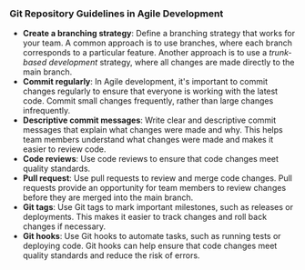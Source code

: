 ### Git Repository Guidelines in Agile Development

- **Create a branching strategy**: Define a branching strategy that works for your team. A common approach is to use branches, where each branch corresponds to a particular feature. Another approach is to use a *trunk-based development* strategy, where all changes are made directly to the main branch.
- **Commit regularly**: In Agile development, it's important to commit changes regularly to ensure that everyone is working with the latest code. Commit small changes frequently, rather than large changes infrequently.
- **Descriptive commit messages**: Write clear and descriptive commit messages that explain what changes were made and why. This helps team members understand what changes were made and makes it easier to review code.
- **Code reviews**: Use code reviews to ensure that code changes meet quality standards.
- **Pull request**:  Use pull requests to review and merge code changes. Pull requests provide an opportunity for team members to review changes before they are merged into the main branch.
- **Git tags**: Use Git tags to mark important milestones, such as releases or deployments. This makes it easier to track changes and roll back changes if necessary.
- **Git hooks**: Use Git hooks to automate tasks, such as running tests or deploying code. Git hooks can help ensure that code changes meet quality standards and reduce the risk of errors.

